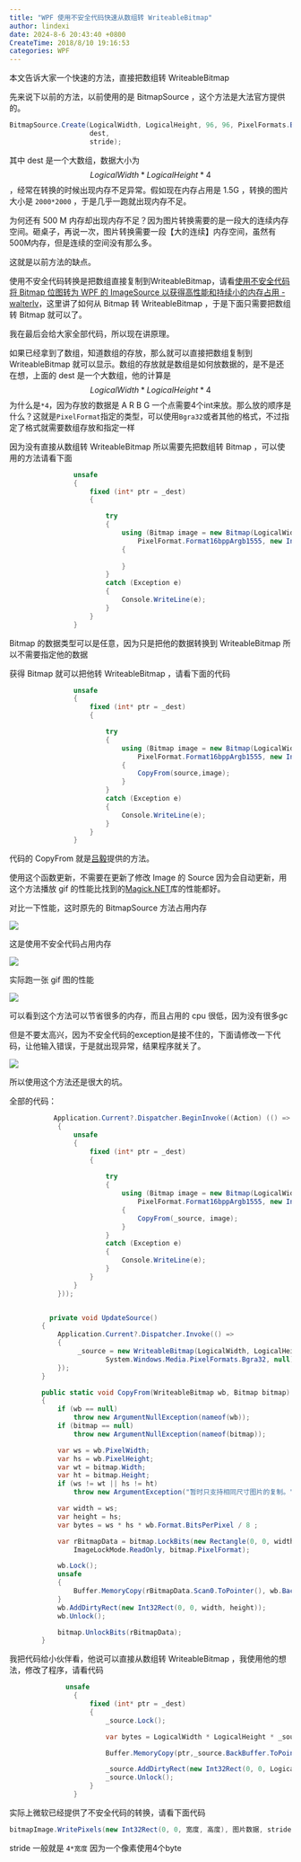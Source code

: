 ```yaml
---
title: "WPF 使用不安全代码快速从数组转 WriteableBitmap"
author: lindexi
date: 2024-8-6 20:43:40 +0800
CreateTime: 2018/8/10 19:16:53
categories: WPF
---
```


本文告诉大家一个快速的方法，直接把数组转 WriteableBitmap 

<!--more-->


<!-- CreateTime:2018/8/10 19:16:53 -->

<!-- csdn -->

先来说下以前的方法，以前使用的是 BitmapSource ，这个方法是大法官方提供的。

```csharp
BitmapSource.Create(LogicalWidth, LogicalHeight, 96, 96, PixelFormats.Bgra32, null,
                    dest,
                    stride);
```

其中 dest 是一个大数组，数据大小为 $$ LogicalWidth*LogicalHeight*4 $$ ，经常在转换的时候出现内存不足异常。假如现在内存占用是 1.5G ，转换的图片大小是 `2000*2000` ，于是几乎一跑就出现内存不足。

为何还有 500 M 内存却出现内存不足？因为图片转换需要的是一段大的连续内存空间。砸桌子，再说一次，图片转换需要一段【大的连续】内存空间，虽然有500M内存，但是连续的空间没有那么多。

这就是以前方法的缺点。

使用不安全代码转换是把数组直接复制到WriteableBitmap，请看[使用不安全代码将 Bitmap 位图转为 WPF 的 ImageSource 以获得高性能和持续小的内存占用 - walterlv](https://walterlv.github.io/post/convert-bitmap-to-imagesource-using-unsafe-method.html )，这里讲了如何从 Bitmap 转 WriteableBitmap ，于是下面只需要把数组转 Bitmap 就可以了。

我在最后会给大家全部代码，所以现在讲原理。

如果已经拿到了数组，知道数组的存放，那么就可以直接把数组复制到 WriteableBitmap 就可以显示。数组的存放就是数组是如何放数据的，是不是还在想，上面的 dest 是一个大数组，他的计算是
$$ LogicalWidth*LogicalHeight*4 $$ 为什么是`*4`，因为存放的数据是 A R B G 一个点需要4个int来放。那么放的顺序是什么？这就是`PixelFormat`指定的类型，可以使用`Bgra32`或者其他的格式，不过指定了格式就需要数组存放和指定一样

因为没有直接从数组转 WriteableBitmap 所以需要先把数组转 Bitmap ，可以使用的方法请看下面

```csharp
                unsafe
                {
                    fixed (int* ptr = _dest)
                    {

                        try
                        {
                            using (Bitmap image = new Bitmap(LogicalWidth, LogicalHeight, LogicalWidth * 4,
                                PixelFormat.Format16bppArgb1555, new IntPtr(ptr)))
                            {
                               
                            }
                        }
                        catch (Exception e)
                        {
                            Console.WriteLine(e);
                        }
                    }
                }
```

Bitmap 的数据类型可以是任意，因为只是把他的数据转换到 WriteableBitmap 所以不需要指定他的数据

获得 Bitmap 就可以把他转 WriteableBitmap ，请看下面的代码

```csharp
                unsafe
                {
                    fixed (int* ptr = _dest)
                    {

                        try
                        {
                            using (Bitmap image = new Bitmap(LogicalWidth, LogicalHeight, LogicalWidth * 4,
                                PixelFormat.Format16bppArgb1555, new IntPtr(ptr)))
                            {
                                CopyFrom(source,image);
                            }
                        }
                        catch (Exception e)
                        {
                            Console.WriteLine(e);
                        }
                    }
                }
```

代码的 CopyFrom 就是[吕毅](https://walterlv.github.io/post/convert-bitmap-to-imagesource-using-unsafe-method.html)提供的方法。

使用这个函数更新，不需要在更新了修改 Image 的 Source 因为会自动更新，用这个方法播放 gif 的性能比找到的[Magick.NET](http://lindexi.github.io/lindexi/post/wpf-%E5%A6%82%E4%BD%95%E4%BD%BF%E7%94%A8-Magick.NET-%E6%92%AD%E6%94%BE-gif-%E5%9B%BE%E7%89%87.html)库的性能都好。

对比一下性能，这时原先的 BitmapSource 方法占用内存

![](http://cdn.lindexi.site/34fdad35-5dfe-a75b-2b4b-8c5e313038e2%2F2017119165352.jpg)

这是使用不安全代码占用内存

![](http://cdn.lindexi.site/34fdad35-5dfe-a75b-2b4b-8c5e313038e2%2F20171110102410.jpg)

实际跑一张 gif 图的性能

![](http://cdn.lindexi.site/34fdad35-5dfe-a75b-2b4b-8c5e313038e2%2F2017%25E5%25B9%25B411%25E6%259C%258810%25E6%2597%25A5%2520111339.gif)

可以看到这个方法可以节省很多的内存，而且占用的 cpu 很低，因为没有很多gc

但是不要太高兴，因为不安全代码的exception是接不住的，下面请修改一下代码，让他输入错误，于是就出现异常，结果程序就关了。

![](http://cdn.lindexi.site/34fdad35-5dfe-a75b-2b4b-8c5e313038e2%2F20171110102647.jpg)

所以使用这个方法还是很大的坑。

全部的代码：

```csharp
           Application.Current?.Dispatcher.BeginInvoke((Action) (() =>
            {
                unsafe
                {
                    fixed (int* ptr = _dest)
                    {
                       
                        try
                        {
                            using (Bitmap image = new Bitmap(LogicalWidth, LogicalHeight, LogicalWidth * 4,
                                PixelFormat.Format16bppArgb1555, new IntPtr(ptr)))
                            {
                                CopyFrom(_source, image);
                            }
                        }
                        catch (Exception e)
                        {
                            Console.WriteLine(e);
                        }
                    }
                }
            }));


          private void UpdateSource()
        {
            Application.Current?.Dispatcher.Invoke(() =>
            {
                 _source = new WriteableBitmap(LogicalWidth, LogicalHeight, 96, 96,
                        System.Windows.Media.PixelFormats.Bgra32, null);
            });
        }

        public static void CopyFrom(WriteableBitmap wb, Bitmap bitmap)
        {
            if (wb == null)
                throw new ArgumentNullException(nameof(wb));
            if (bitmap == null)
                throw new ArgumentNullException(nameof(bitmap));

            var ws = wb.PixelWidth;
            var hs = wb.PixelHeight;
            var wt = bitmap.Width;
            var ht = bitmap.Height;
            if (ws != wt || hs != ht)
                throw new ArgumentException("暂时只支持相同尺寸图片的复制。");

            var width = ws;
            var height = hs;
            var bytes = ws * hs * wb.Format.BitsPerPixel / 8 ;

            var rBitmapData = bitmap.LockBits(new Rectangle(0, 0, width, height),
                ImageLockMode.ReadOnly, bitmap.PixelFormat);

            wb.Lock();
            unsafe
            {
                Buffer.MemoryCopy(rBitmapData.Scan0.ToPointer(), wb.BackBuffer.ToPointer(), bytes, bytes);
            }
            wb.AddDirtyRect(new Int32Rect(0, 0, width, height));
            wb.Unlock();

            bitmap.UnlockBits(rBitmapData);
        }
```

我把代码给小伙伴看，他说可以直接从数组转 WriteableBitmap ，我使用他的想法，修改了程序，请看代码

```csharp
              unsafe
                {
                    fixed (int* ptr = _dest)
                    {
                        _source.Lock();

                        var bytes = LogicalWidth * LogicalHeight * _source.Format.BitsPerPixel / 8;

                        Buffer.MemoryCopy(ptr,_source.BackBuffer.ToPointer(), bytes, bytes);

                        _source.AddDirtyRect(new Int32Rect(0, 0, LogicalWidth, LogicalHeight));
                        _source.Unlock();
                    }
                }
```

实际上微软已经提供了不安全代码的转换，请看下面代码

```csharp
bitmapImage.WritePixels(new Int32Rect(0, 0, 宽度, 高度), 图片数据, stride, 0)
```

stride 一般就是 `4*宽度` 因为一个像素使用4个byte




